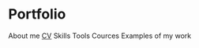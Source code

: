 # Portfolio

About me
[CV](https://drive.google.com/file/d/1SkWwAbp0xgzHc3E9x9rv_bEPLy100sBh/view?usp=drive_link)
Skills
Tools
Cources 
Examples of my work
